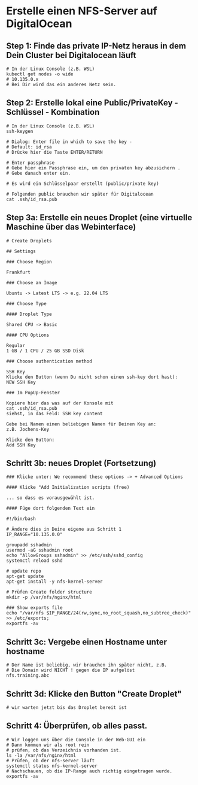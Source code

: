 # Erstelle einen NFS-Server auf DigitalOcean 

## Step 1: Finde das private IP-Netz heraus in dem Dein Cluster bei Digitalocean läuft 

```
# In der Linux Console (z.B. WSL) 
kubectl get nodes -o wide
# 10.135.0.x
# Bei Dir wird das ein anderes Netz sein.
```

## Step 2: Erstelle lokal eine Public/PrivateKey - Schlüssel - Kombination 

```
# In der Linux Console (z.B. WSL)
ssh-keygen 

# Dialog: Enter file in which to save the key -
# Default: id_rsa
# Drücke hier die Taste ENTER/RETURN 

# Enter passphrase
# Gebe hier ein Passphrase ein, um den privaten key abzusichern .
# Gebe danach enter ein.

# Es wird ein Schlüsselpaar erstellt (public/private key) 

# Folgenden public brauchen wir später für Digitalocean
cat .ssh/id_rsa.pub 

```


## Step 3a: Erstelle ein neues Droplet (eine virtuelle Maschine über das Webinterface) 

```
# Create Droplets

## Settings

### Choose Region

Frankfurt

### Choose an Image

Ubuntu -> Latest LTS -> e.g. 22.04 LTS

### Choose Type

#### Droplet Type

Shared CPU -> Basic

#### CPU Options

Regular
1 GB / 1 CPU / 25 GB SSD Disk  

### Choose authentication method

SSH Key
Klicke den Button (wenn Du nicht schon einen ssh-key dort hast):
NEW SSH Key

### Im PopUp-Fenster

Kopiere hier das was auf der Konsole mit
cat .ssh/id_rsa.pub
siehst, in das Feld: SSH key content

Gebe bei Namen einen beliebigen Namen für Deinen Key an:
z.B. Jochens-Key

Klicke den Button:
Add SSH Key
```


## Schritt 3b: neues Droplet (Fortsetzung) 

```
### Klicke unter: We recommend these options -> + Advanced Options

#### Klicke "Add Initialization scripts (free)

... so dass es vorausgewählt ist.
```

```
#### Füge dort folgenden Text ein
```

```
#!/bin/bash

# Ändere dies in Deine eigene aus Schritt 1
IP_RANGE="10.135.0.0" 

groupadd sshadmin
usermod -aG sshadmin root
echo "AllowGroups sshadmin" >> /etc/ssh/sshd_config 
systemctl reload sshd 

# update repo 
apt-get update 
apt-get install -y nfs-kernel-server

# Prüfen Create folder structure 
mkdir -p /var/nfs/nginx/html 

### Show exports file 
echo "/var/nfs $IP_RANGE/24(rw,sync,no_root_squash,no_subtree_check)" >> /etc/exports;
exportfs -av
```

## Schritt 3c: Vergebe einen Hostname unter hostname

```
# Der Name ist beliebig, wir brauchen ihn später nicht, z.B.
# Die Domain wird NICHT ! gegen die IP aufgelöst 
nfs.training.abc
```

## Schritt 3d: Klicke den Button "Create Droplet" 

```
# wir warten jetzt bis das Droplet bereit ist
```

## Schritt 4: Überprüfen, ob alles passt.

```
# Wir loggen uns über die Console in der Web-GUI ein
# Dann kommen wir als root rein
# prüfen, ob das Verzeichnis vorhanden ist.
ls -la /var/nfs/nginx/html
# Prüfen, ob der nfs-server läuft
systemctl status nfs-kernel-server
# Nachschauen, ob die IP-Range auch richtig eingetragen wurde.
exportfs -av
```


